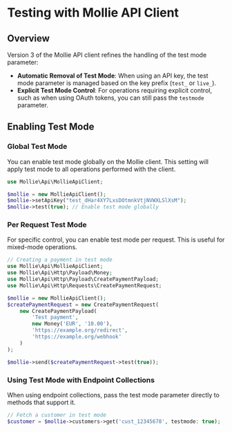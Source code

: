 # Testing with Mollie API Client

## Overview

Version 3 of the Mollie API client refines the handling of the test mode parameter:

- **Automatic Removal of Test Mode**: When using an API key, the test mode parameter is managed based on the key prefix (`test_` or `live_`).
- **Explicit Test Mode Control**: For operations requiring explicit control, such as when using OAuth tokens, you can still pass the `testmode` parameter.

## Enabling Test Mode

### Global Test Mode

You can enable test mode globally on the Mollie client. This setting will apply test mode to all operations performed with the client.

```php
use Mollie\Api\MollieApiClient;

$mollie = new MollieApiClient();
$mollie->setApiKey("test_dHar4XY7LxsDOtmnkVtjNVWXLSlXsM");
$mollie->test(true); // Enable test mode globally
```

### Per Request Test Mode

For specific control, you can enable test mode per request. This is useful for mixed-mode operations.

```php
// Creating a payment in test mode
use Mollie\Api\MollieApiClient;
use Mollie\Api\Http\Payload\Money;
use Mollie\Api\Http\Payload\CreatePaymentPayload;
use Mollie\Api\Http\Requests\CreatePaymentRequest;

$mollie = new MollieApiClient();
$createPaymentRequest = new CreatePaymentRequest(
    new CreatePaymentPayload(
        'Test payment',
        new Money('EUR', '10.00'),
        'https://example.org/redirect',
        'https://example.org/webhook'
    )
);

$mollie->send($createPaymentRequest->test(true));
```

### Using Test Mode with Endpoint Collections

When using endpoint collections, pass the test mode parameter directly to methods that support it.

```php
// Fetch a customer in test mode
$customer = $mollie->customers->get('cust_12345678', testmode: true);
```

